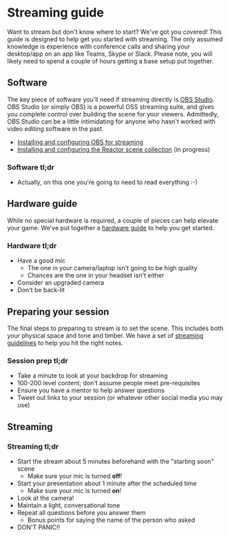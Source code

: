 # Streaming guide

Want to stream but don't know where to start? We've got you covered! This guide is designed to help get you started with streaming. The only assumed knowledge is experience with conference calls and sharing your desktop/app on an app like Teams, Skype or Slack. Please note, you will likely need to spend a couple of hours getting a base setup put together.

## Software

The key piece of software you'll need if streaming directly is [OBS Studio](https://obsproject.com/). OBS Studio (or simply OBS) is a powerful OSS streaming suite, and gives you complete control over building the scene for your viewers. Admittedly, OBS Studio can be a little intimidating for anyone who hasn't worked with video editing software in the past.

- [Installing and configuring OBS for streaming](./obs-install.md)
- [Installing and configuring the Reactor scene collection](./obs-scenes.md) (in progress)

### Software tl;dr

- Actually, on this one you're going to need to read everything :-)

## Hardware guide

While no special hardware is required, a couple of pieces can help elevate your game. We've put together a [hardware guide](./hardware.md) to help you get started.

### Hardware tl;dr

- Have a good mic
  - The one in your camera/laptop isn't going to be high quality
  - Chances are the one in your headset isn't either
- Consider an upgraded camera
- Don't be back-lit

## Preparing your session

The final steps to preparing to stream is to set the scene. This includes both your physical space and tone and timber. We have a set of [streaming guidelines](digital-stream-guidance.md) to help you hit the right notes.

### Session prep tl;dr

- Take a minute to look at your backdrop for streaming
- 100-200 level content; don't assume people meet pre-requisites
- Ensure you have a mentor to help answer questions
- Tweet out links to your session (or whatever other social media you may use)

## Streaming

### Streaming tl;dr

- Start the stream about 5 minutes beforehand with the "starting soon" scene
  - Make sure your mic is turned **off**!
- Start your presentation about 1 minute after the scheduled time
  - Make sure your mic is turned **on**!
- Look at the camera!
- Maintain a light, conversational tone
- Repeat all questions before you answer them
  - Bonus points for saying the name of the person who asked
- DON'T PANIC!!
